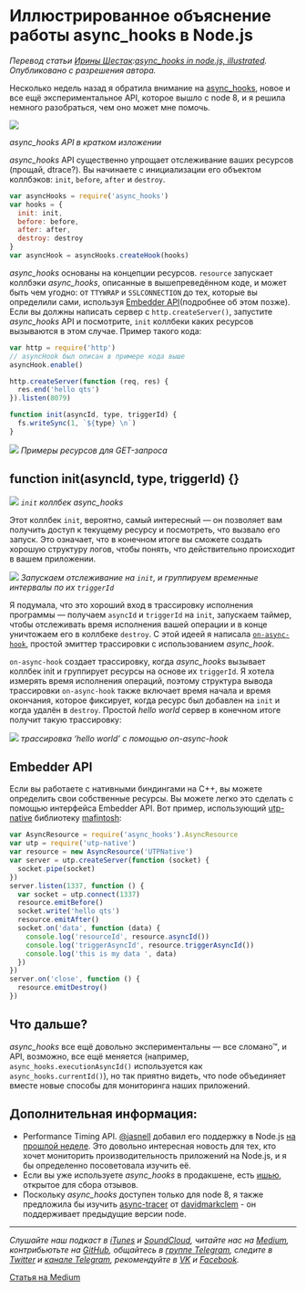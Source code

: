 # Иллюстрированное объяснение работы async_hooks в Node.js

*Перевод статьи [Ирины Шестак](https://medium.com/@_lrlna?source=post_header_lockup):[async_hooks in node.js, illustrated](https://medium.com/the-node-js-collection/async-hooks-in-node-js-illustrated-b7ce1344111f). Опубликовано с разрешения автора.*

Несколько недель назад я обратила внимание на [async_hooks](http://devdocs.io/node/async_hooks), новое и все ещё экспериментальное API, которое вышло с node 8, и я решила немного разобраться, чем оно может мне помочь.

![](https://cdn-images-1.medium.com/max/2000/1*WvQ_cZPu8DaHTx2StbpPTA.jpeg)

*async_hooks API в кратком изложении*

*async_hooks* API существенно упрощает отслеживание ваших ресурсов (прощай, dtrace?). Вы начинаете с инициализации его объектом коллбэков: `init`, `before`, `after` и `destroy`.

```javascript
var asyncHooks = require('async_hooks')
var hooks = {
  init: init,
  before: before, 
  after: after,
  destroy: destroy
}
var asyncHook = asyncHooks.createHook(hooks)
```

*async_hooks* основаны на концепции ресурсов. `resource` запускает коллбэки *async_hooks*, описанные в вышепреведённом коде, и может быть чем угодно: от `TTYWRAP` и `SSLCONNECTION` до тех, которые вы определили сами, используя [Embedder API](https://nodejs.org/api/async_hooks.html#async_hooks_javascript_embedder_api)(подробнее об этом позже). Если вы должны написать сервер с `http.createServer()`, запустите *async_hooks* API и посмотрите, `init` коллбеки каких ресурсов вызываются в этом случае. Пример такого кода:

```javascript
var http = require('http')
// asyncHook был описан в примере кода выше
asyncHook.enable()

http.createServer(function (req, res) {
  res.end('hello qts')
}).listen(8079)

function init(asyncId, type, triggerId) {
  fs.writeSync(1, `${type} \n`)
}
```

![](https://cdn-images-1.medium.com/max/2000/1*ObGpUcFpGwbTR3naPODtqg.gif)
*Примеры ресурсов для GET-запроса*


## function init(asyncId, type, triggerId) {}

![](https://cdn-images-1.medium.com/max/2000/1*RpvWsEE-O7_8BgEA6ezIdA.jpeg)
*`init` коллбек async_hooks*

Этот коллбек `init`, вероятно, самый интересный — он позволяет вам получить доступ к текущему ресурсу и посмотреть, что вызвало его запуск. Это означает, что в конечном итоге вы сможете создать хорошую структуру логов, чтобы понять, что действительно происходит в вашем приложении.

![](https://cdn-images-1.medium.com/max/1200/1*5wZTATIQvOXIebSR9MPRAg.jpeg)
*Запускаем отслеживание на `init`, и группируем временные интервалы по их `triggerId`*

Я подумала, что это хороший вход в трассировку исполнения программы — получаем `asyncId` и `triggerId` на `init`, запускаем таймер, чтобы отслеживать время исполнения вашей операции и в конце уничтожаем его в коллбеке `destroy`. С этой идеей я написала [`on-async-hook`](https://github.com/lrlna/on-async-hook), простой эмиттер трассировки с использованием *async_hook*.

`on-async-hook` создает трассировку, когда *async_hooks* вызывает коллбек init и группирует ресурсы на основе их `triggerId`. Я хотела измерять время исполнения операций, поэтому структура вывода трассировки `on-async-hook` также включает время начала и время окончания, которое фиксирует, когда ресурс был добавлен на `init` и когда удалён в `destroy`. Простой *hello world* сервер в конечном итоге получит такую трассировку:

![](https://cdn-images-1.medium.com/max/1600/1*NaukfvJ4LfQD-7_sJjXJdg.gif)
*трассировка ‘hello world’ с помощью on-async-hook*

## Embedder API

Если вы работаете с нативными биндингами на C++, вы можете определить свои собственные ресурсы. Вы можете легко это сделать с помощью интерфейса Embedder API. Вот пример, использующий [utp-native](https://github.com/mafintosh/utp-native) библиотеку [mafintosh](https://twitter.com/mafintosh):

```javascript
var AsyncResource = require('async_hooks').AsyncResource
var utp = require('utp-native')
var resource = new AsyncResource('UTPNative')
var server = utp.createServer(function (socket) {
  socket.pipe(socket)
})
server.listen(1337, function () {
  var socket = utp.connect(1337)
  resource.emitBefore()
  socket.write('hello qts')
  resource.emitAfter()
  socket.on('data', function (data) {
    console.log('resourceId', resource.asyncId())
    console.log('triggerAsyncId', resource.triggerAsyncId())
    console.log('this is my data ', data)
  })
})
server.on('close', function () {
  resource.emitDestroy()
})
```

## Что дальше?

*async_hooks* все ещё довольно экспериментальны — все сломано™, и API, возможно, все ещё меняется (например, `async_hooks.executionAsyncId()` используется как `async_hooks.currentId()`), но так приятно видеть, что node объединяет вместе новые способы для мониторинга наших приложений.

## Дополнительная информация:

* Performance Timing API. [@jasnell](https://twitter.com/jasnell) добавил его поддержку в Node.js [на прошлой неделе](https://medium.com/the-node-js-collection/async-hooks-in-node-js-illustrated-b7ce1344111f). Это довольно интересная новость для тех, кто хочет мониторить производительность приложений на Node.js, и я бы определенно посоветовала изучить её.
* Если вы уже используете *async_hooks* в продакшене, есть [ишью](https://github.com/nodejs/node/issues/14794), открытое для сбора отзывов.
* Поскольку *async_hooks* доступен только для node 8, я также предложила бы изучить [async-tracer](http://github.com/davidmarkclements/async-tracer) от  [davidmarkclem](https://twitter.com/davidmarkclem) - он поддерживает предыдущие версии node.

---

*Слушайте наш подкаст в [iTunes](https://itunes.apple.com/ru/podcast/девшахта/id1226773343) и [SoundCloud](https://soundcloud.com/devschacht), читайте нас на [Medium](https://medium.com/devschacht), контрибьютьте на [GitHub](https://github.com/devSchacht), общайтесь в [группе Telegram](https://t.me/devSchacht), следите в [Twitter](https://twitter.com/DevSchacht) и [канале Telegram](https://t.me/devSchachtChannel), рекомендуйте в [VK](https://vk.com/devschacht) и [Facebook](https://www.facebook.com/devSchacht).*

[Статья на Medium](https://medium.com/devschacht/async-hooks-in-node-js-illustrated-e8ddcfcffac9)
